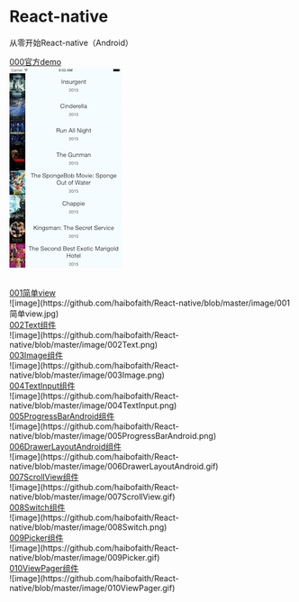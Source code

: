 # React-native
从零开始React-native（Android）

<a href="http://reactnative.cn/docs/0.35/sample-application-movies.html">000官方demo</a>
<br/>
![image](https://github.com/haibofaith/React-native/blob/master/image/TutorialFinal.png)

<br/>
<a href="http://www.lcode.org/%E3%80%90react-native%E5%BC%80%E5%8F%91%E3%80%91react-native%E6%8E%A7%E4%BB%B6%E4%B9%8Bview%E8%A7%86%E5%9B%BE%E8%AE%B2%E8%A7%A3"/>001简单view</a>
<br/>
![image](https://github.com/haibofaith/React-native/blob/master/image/001简单view.jpg)

<br/>
<a href="http://www.lcode.org/%E3%80%90react-native%E5%BC%80%E5%8F%91%E3%80%91react-native%E6%8E%A7%E4%BB%B6%E4%B9%8Btext%E7%BB%84%E4%BB%B6%E8%AE%B2%E8%A7%A3/"/>002Text组件</a>
<br/>
![image](https://github.com/haibofaith/React-native/blob/master/image/002Text.png)


<br/>
<a href="http://www.lcode.org/%E3%80%90react-native%E5%BC%80%E5%8F%91%E3%80%91react-native%E6%8E%A7%E4%BB%B6%E4%B9%8Bimage%E7%BB%84%E4%BB%B6%E8%AE%B2%E8%A7%A3%E4%B8%8E%E7%BE%8E%E5%9B%A2%E9%A6%96%E9%A1%B5%E9%A1%B6%E9%83%A8%E6%95%88/"/>003Image组件</a>
<br/>
![image](https://github.com/haibofaith/React-native/blob/master/image/003Image.png)


<br/>
<a href="http://www.lcode.org/%E3%80%90react-native%E5%BC%80%E5%8F%91%E3%80%91react-native%E6%8E%A7%E4%BB%B6%E4%B9%8Btextinput%E7%BB%84%E4%BB%B6%E8%AE%B2%E8%A7%A3%E4%B8%8Eqq%E7%99%BB%E5%BD%95%E7%95%8C%E9%9D%A2%E5%AE%9E%E7%8E%B011/"/>004TextInput组件</a>
<br/>
![image](https://github.com/haibofaith/React-native/blob/master/image/004TextInput.png)




<br/>
<a href="http://www.lcode.org/%E3%80%90react-native%E5%BC%80%E5%8F%91%E3%80%91react-native%E6%8E%A7%E4%BB%B6%E4%B9%8Bprogressbarandroid%E8%BF%9B%E5%BA%A6%E6%9D%A1%E8%AE%B2%E8%A7%A312/"/>005ProgressBarAndroid组件</a>
<br/>
![image](https://github.com/haibofaith/React-native/blob/master/image/005ProgressBarAndroid.png)

<br/>
<a href="http://www.lcode.org/%E3%80%90react-native%E5%BC%80%E5%8F%91%E3%80%91react-native%E6%8E%A7%E4%BB%B6%E4%B9%8Bdrawerlayoutandroid%E6%8A%BD%E5%B1%89%E5%AF%BC%E8%88%AA%E5%88%87%E6%8D%A2%E7%BB%84%E4%BB%B6%E8%AE%B2%E8%A7%A313/"/>006DrawerLayoutAndroid组件</a>
<br/>
![image](https://github.com/haibofaith/React-native/blob/master/image/006DrawerLayoutAndroid.gif)

<br/>
<a href="http://www.lcode.org/%E3%80%90react-native%E5%BC%80%E5%8F%91%E3%80%91react-native%E6%8E%A7%E4%BB%B6%E4%B9%8Bscrollview%E7%BB%84%E4%BB%B6%E8%AE%B2%E8%A7%A314/"/>007ScrollView组件</a>
<br/>
![image](https://github.com/haibofaith/React-native/blob/master/image/007ScrollView.gif)


<br/>
<a href="http://www.lcode.org/%E3%80%90react-native%E5%BC%80%E5%8F%91%E3%80%91react-native%E6%8E%A7%E4%BB%B6%E4%B9%8Bswitch%E4%B8%8Epicker%E7%BB%84%E4%BB%B6%E8%AE%B2%E8%A7%A3%E4%BB%A5%E5%8F%8A%E4%BD%BF%E7%94%A816/"/>008Switch组件</a>
<br/>
![image](https://github.com/haibofaith/React-native/blob/master/image/008Switch.png)



<br/>
<a href="http://www.lcode.org/%E3%80%90react-native%E5%BC%80%E5%8F%91%E3%80%91react-native%E6%8E%A7%E4%BB%B6%E4%B9%8Bswitch%E4%B8%8Epicker%E7%BB%84%E4%BB%B6%E8%AE%B2%E8%A7%A3%E4%BB%A5%E5%8F%8A%E4%BD%BF%E7%94%A816/"/>009Picker组件</a>
<br/>
![image](https://github.com/haibofaith/React-native/blob/master/image/009Picker.gif)



<br/>
<a href="http://www.lcode.org/%E3%80%90react-native%E5%BC%80%E5%8F%91%E3%80%91react-native%E6%8E%A7%E4%BB%B6%E4%B9%8Bviewpagerandroid%E8%AE%B2%E8%A7%A3%E4%BB%A5%E5%8F%8A%E7%BE%8E%E5%9B%A2%E9%A6%96%E9%A1%B5%E9%A1%B6%E9%83%A8/"/>010ViewPager组件</a>
<br/>
![image](https://github.com/haibofaith/React-native/blob/master/image/010ViewPager.gif)
